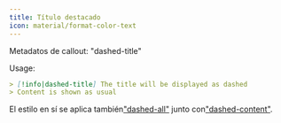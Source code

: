 ```yaml
---
title: Título destacado
icon: material/format-color-text
---
```


Metadatos de callout: "dashed-title"

Usage:

```md
> [!info|dashed-title] The title will be displayed as dashed
> Content is shown as usual
```

El estilo en sí se aplica también["dashed-all"](../combined-styling/page-20.md)
junto con["dashed-content"](../content-styling/page-10.md).
